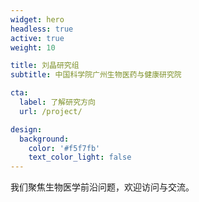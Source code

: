 ```yaml
---
widget: hero
headless: true
active: true
weight: 10

title: 刘晶研究组
subtitle: 中国科学院广州生物医药与健康研究院

cta:
  label: 了解研究方向
  url: /project/

design:
  background:
    color: '#f5f7fb'
    text_color_light: false
---
```


我们聚焦生物医学前沿问题，欢迎访问与交流。
